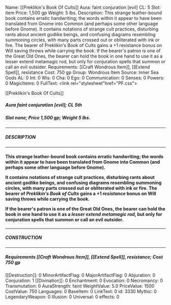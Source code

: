 Name: [[Preklikin's Book Of Cults]]
Aura: faint conjuration [evil]
CL: 5
Slot: item
Price: 1,500 gp
Weight: 5 lbs.
Description: This strange leather-bound book contains erratic handwriting; the words within it appear to have been translated from Gnome into Common (and perhaps some other language before Gnome). It contains notations of strange cult practices, disturbing rants about ancient godlike beings, and confusing diagrams resembling summoning circles, with many parts crossed out or obliterated with ink or fire. The bearer of Preklikin's Book of Cults gains a +1 resistance bonus on Will saving throws while carrying the book. If the bearer's patron is one of the Great Old Ones, the bearer can hold the book in one hand to use it as a lesser extend metamagic rod, but only for conjuration spells that summon or call an evil outsider.
Requirements: [[Craft Wondrous Item]], [[Extend Spell]], resistance
Cost: 750 gp
Group: Wondrous Item
Source: Inner Sea Gods
AL: 0
Int: 0
Wis: 0
Cha: 0
Ego: 0
Communication: 0
Senses: 0
Powers: 0
MagicItems: 0
FullText: <link rel="stylesheet"href="PF.css"><div class="heading"><p class="alignleft">[[Preklikin's Book Of Cults]]</p><div style="clear: both;"></div></div><div><h5><b>Aura </b>faint conjuration [evil]; <b>CL </b>5th</h5><h5><b>Slot </b>none; <b>Price </b>1,500 gp; <b>Weight </b>5 lbs.</h5></div><hr/><div><h5><b>DESCRIPTION</b></h5></div><hr/><div><h4><p>This strange leather-bound book contains erratic handwriting; the words within it appear to have been translated from Gnome into Common (and perhaps some other language before Gnome).</p><p>It contains notations of strange cult practices, disturbing rants about ancient godlike beings, and confusing diagrams resembling summoning circles, with many parts crossed out or obliterated with ink or fire. The bearer of <i>Preklikin's Book of Cults</i> gains a +1 <i>resistance</i> bonus on Will saving throws while carrying the book.</p><p>If the bearer's patron is one of the Great Old Ones, the bearer can hold the book in one hand to use it as a <i>lesser extend metamagic rod</i>, but only for conjuration spells that summon or call an evil outsider.</p></h4></div><hr/><div><h5><b>CONSTRUCTION</b></h5></div><hr/><div><h5><b>Requirements </b>[[Craft Wondrous Item]], [[Extend Spell]], <i>resistance</i>; <b>Cost </b>750 gp</h5></div>
[[Destruction]]: 0
MinorArtifactFlag: 0
MajorArtifactFlag: 0
Abjuration: 0
Conjuration: 1
[[Divination]]: 0
Enchantment: 0
Evocation: 0
Necromancy: 0
Transmutation: 0
AuraStrength: faint
WeightValue: 5.0
PriceValue: 1500
CostValue: 750
Languages: 0
BaseItem: 0
LinkText: 0
id: 3330
Mythic: 0
LegendaryWeapon: 0
Illusion: 0
Universal: 0
effects: 0
